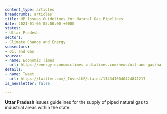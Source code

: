 ```yaml
---
content_type: articles
breadcrumbs: articles
title: UP Issues Guidelines for Natural Gas Pipelines
date: 2021-01-05 05:00:00 +0000
states:
- Uttar Pradesh
sectors:
- Climate Change and Energy
subsectors:
- Oil and Gas
sources:
- name: Economic Times
  url: https://energy.economictimes.indiatimes.com/news/oil-and-gas/natural-gas-network-in-industrial-areas-of-up/79993676
details:
- name: Tweet
  url: https://twitter.com/_InvestUP/status/1343416040424841217
is_newsletter: false

---
```

**Uttar Pradesh** issues guidelines for the supply of piped natural gas to industrial areas within the state.
